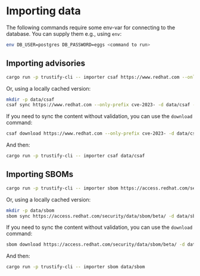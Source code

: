# Importing data

The following commands require some env-var for connecting to the database. You can supply them e.g., using `env`:

```bash
env DB_USER=postgres DB_PASSWORD=eggs <command to run>
```

## Importing advisories

```bash
cargo run -p trustify-cli -- importer csaf https://www.redhat.com --only-prefix cve-2023-
```

Or, using a locally cached version:

```bash
mkdir -p data/csaf
csaf sync https://www.redhat.com --only-prefix cve-2023- -d data/csaf -3
```

If you need to sync the content without validation, you can use the `download` command:

```bash
csaf download https://www.redhat.com --only-prefix cve-2023- -d data/csaf
```

And then:

```bash
cargo run -p trustify-cli -- importer csaf data/csaf
```

## Importing SBOMs

```bash
cargo run -p trustify-cli -- importer sbom https://access.redhat.com/security/data/sbom/beta/
```

Or, using a locally cached version:

```bash
mkdir -p data/sbom
sbom sync https://access.redhat.com/security/data/sbom/beta/ -d data/sbom --key https://access.redhat.com/security/data/97f5eac4.txt#77E79ABE93673533ED09EBE2DCE3823597F5EAC4 -3
```

If you need to sync the content without validation, you can use the `download` command:

```bash
sbom download https://access.redhat.com/security/data/sbom/beta/ -d data/sbom --key https://access.redhat.com/security/data/97f5eac4.txt#77E79ABE93673533ED09EBE2DCE3823597F5EAC4
```

And then:

```bash
cargo run -p trustify-cli -- importer sbom data/sbom
```
